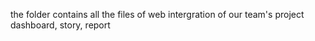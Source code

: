 the folder contains all the files of web intergration of our team's project dashboard, story, report 

